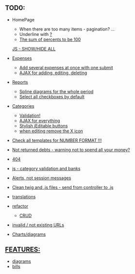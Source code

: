 TOD0:
-----

* HomePage 
    * When there are too many items - pagination? ...
    * Underline with <u> ?
    * The sum of percents to be 100

    JS - SHOW/HIDE ALL

* Expenses
    * Add several expenses at once with one submit
    * AJAX for adding, editing, deleting

* Reports
    * Spline diagrams for the whole period
    * Select all checkboxes by default

* Categories
    * Validation! 
    * AJAX for everything
    * Stylish jEditable buttons
    * when editing remove the X icon

* Check all templates for NUMBER FORMAT !!!
* Not returned debts - warning not to spend all your money?

* 404 
* js - category validation and banks  
* Alerts, not session messages
* Clean twig and .js files - send from controller to .js

* translations
* refactor
  * CRUD 
* invalid / not existing URLs
* Charts/diagrams

FEATURES:
---------

* diagrams
* bills
